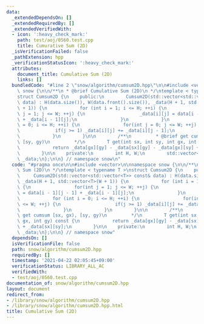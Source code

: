 ```yaml
---
data:
  _extendedDependsOn: []
  _extendedRequiredBy: []
  _extendedVerifiedWith:
  - icon: ':heavy_check_mark:'
    path: test/aoj/0560.test.cpp
    title: Cumurative Sum (2D)
  _isVerificationFailed: false
  _pathExtension: hpp
  _verificationStatusIcon: ':heavy_check_mark:'
  attributes:
    document_title: Cumulative Sum (2D)
    links: []
  bundledCode: "#line 2 \"snow/algorithm/cumsum2D.hpp\"\n\n#include <vector>\n\nnamespace\
    \ snow {\n\n/**\n * @brief Cumulative Sum (2D)\n */\ntemplate < typename T >\n\
    struct Cumsum2D {\n    public:\n        Cumsum2D(std::vector<std::vector<T>> const&\
    \ data) : H(data.size()), W(data.front().size()), _data(H + 1, std::vector<T>(W\
    \ + 1)) {\n            for (int i = 1; i <= H; ++i) {\n                for(int\
    \ j = 1; j <= W; ++j) {\n                    _data[i][j] = data[i - 1][j - 1]\
    \ + _data[i - 1][j];\n                }\n            }\n            for (int i\
    \ = 0; i <= H; ++i) {\n                for(int j = 0; j <= W; ++j) {\n       \
    \             if(j >= 1) _data[i][j] += _data[i][j - 1];\n                }\n\
    \            }\n        }\n\n        /**\n         * @brief get cumsum [sx, gx),\
    \ [sy, gy)\n         */\n        T get(int sx, int sy, int gx, int gy) const {\n\
    \            return _data[gx][gy] - _data[sx][gy] - _data[gx][sy] + _data[sx][sy];\n\
    \        }\n\n    private:\n        int H, W;\n        std::vector<std::vector<T>>\
    \ _data;\n};\n\n} // namespace snow\n"
  code: "#pragma once\n\n#include <vector>\n\nnamespace snow {\n\n/**\n * @brief Cumulative\
    \ Sum (2D)\n */\ntemplate < typename T >\nstruct Cumsum2D {\n    public:\n   \
    \     Cumsum2D(std::vector<std::vector<T>> const& data) : H(data.size()), W(data.front().size()),\
    \ _data(H + 1, std::vector<T>(W + 1)) {\n            for (int i = 1; i <= H; ++i)\
    \ {\n                for(int j = 1; j <= W; ++j) {\n                    _data[i][j]\
    \ = data[i - 1][j - 1] + _data[i - 1][j];\n                }\n            }\n\
    \            for (int i = 0; i <= H; ++i) {\n                for(int j = 0; j\
    \ <= W; ++j) {\n                    if(j >= 1) _data[i][j] += _data[i][j - 1];\n\
    \                }\n            }\n        }\n\n        /**\n         * @brief\
    \ get cumsum [sx, gx), [sy, gy)\n         */\n        T get(int sx, int sy, int\
    \ gx, int gy) const {\n            return _data[gx][gy] - _data[sx][gy] - _data[gx][sy]\
    \ + _data[sx][sy];\n        }\n\n    private:\n        int H, W;\n        std::vector<std::vector<T>>\
    \ _data;\n};\n\n} // namespace snow"
  dependsOn: []
  isVerificationFile: false
  path: snow/algorithm/cumsum2D.hpp
  requiredBy: []
  timestamp: '2021-04-22 02:05:45+09:00'
  verificationStatus: LIBRARY_ALL_AC
  verifiedWith:
  - test/aoj/0560.test.cpp
documentation_of: snow/algorithm/cumsum2D.hpp
layout: document
redirect_from:
- /library/snow/algorithm/cumsum2D.hpp
- /library/snow/algorithm/cumsum2D.hpp.html
title: Cumulative Sum (2D)
---
```

